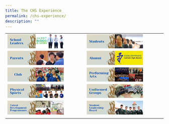 ```yaml
---
title: The CHS Experience
permalink: /chs-experience/
description: ""
---
```

|  	|  	|
|---	|---	|
|  <a target="\_blank" href="https://youtu.be/BfsEYC91nro"><img style="width:75%" src="/images/oh11.png"></a>	| <a target="\_blank" href="https://youtu.be/hzjWKIC8V54"><img style="width:75%" src="/images/oh12.png"></a> 	|
| <a target="\_blank" href="https://www.youtube.com/watch?v=UkS8MR_veWU"><img style="width:75%" src="/images/oh13.png"></a> 	|  <a target="\_blank" href="https://www.youtube.com/watch?v=YoDmYIhRJOQ"><img style="width:75%" src="/images/oh14.png"></a>	|
| <a target="\_blank" href="/chs-experience/club/"><img style="width:75%" src="/images/oh15.png"></a> 	| <a target="\_blank" href="/chs-experience/performing-arts/"><img style="width:75%" src="/images/oh16.png"></a> 	|
| <a target="\_blank" href="/chs-experience/sports/"><img style="width:75%" src="/images/oh17.png"></a> 	|  <a target="\_blank" href="/chs-experience/uniformed-groups/"><img style="width:75%" src="/images/oh18.png"></a>	|
| <a target="\_blank" href="/chs-experience/talent-development-programmes/"><img style="width:75%" src="/images/oh19.png"></a> 	| <a target="\_blank" href="/chs-experience/student-leadership-board/"><img style="width:75%" src="/images/oh20.png"></a> 	|
|  	|  	|